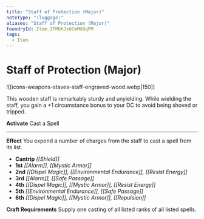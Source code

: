 ```yaml
---
title: "Staff of Protection (Major)"
noteType: ":luggage:"
aliases: "Staff of Protection (Major)"
foundryId: Item.IFMUKJs6CmMG8qPM
tags:
  - Item
---
```


# Staff of Protection (Major)
![[icons-weapons-staves-staff-engraved-wood.webp|150]]

This wooden staff is remarkably sturdy and unyielding. While wielding the staff, you gain a +1 circumstance bonus to your DC to avoid being shoved or tripped.

**Activate** Cast a Spell

* * *

**Effect** You expend a number of charges from the staff to cast a spell from its list.

*   **Cantrip** _[[Shield]]_
*   **1st** _[[Alarm]], [[Mystic Armor]]_
*   **2nd** _[[Dispel Magic]], [[Environmental Endurance]], [[Resist Energy]]_
*   **3rd** _[[Alarm]], [[Safe Passage]]_
*   **4th** _[[Dispel Magic]], [[Mystic Armor]], [[Resist Energy]]_
*   **5th** _[[Environmental Endurance]], [[Safe Passage]]_
*   **6th** _[[Dispel Magic]], [[Mystic Armor]], [[Repulsion]]_

**Craft Requirements** Supply one casting of all listed ranks of all listed spells.

